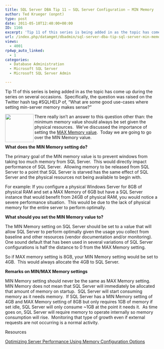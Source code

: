 ```yaml
---
title: SQL Server DBA Tip 11 – SQL Server Configuration – MIN Memory
author: Ted Krueger (onpnt)
type: post
date: 2011-05-10T12:40:00+00:00
ID: 1166
excerpt: 'Tip 11 of this series is being added in as the topic has come up during the series on several occasions.  Specifically, the question was raised on the Twitter hash tag #SQLHELP of, “What are some good use-cases where setting min-server memory makes sens&hellip;'
url: /index.php/datamgmt/dbadmin/sql-server-dba-tip-sql-server-min-memory/
views:
  - 4001
rp4wp_auto_linked:
  - 1
categories:
  - Database Administration
  - Microsoft SQL Server
  - Microsoft SQL Server Admin

---
```

Tip 11 of this series is being added in as the topic has come up during the series on several occasions.  Specifically, the question was raised on the Twitter hash tag #SQLHELP of, “What are some good use-cases where setting min-server memory makes sense?”

<div class="image_block">
  <a href="/wp-content/uploads/blogs/DataMgmt/-55.png?mtime=1304943624"><img alt="" src="/wp-content/uploads/blogs/DataMgmt/-55.png?mtime=1304943624" width="93" height="92" align="left" /></a>
</div>

There really isn’t an answer to this question other than: the minimum memory value should always be set given the physical resources.  We’ve discussed the importance of setting the [MAX Memory value][1].  Today we are going to go over the MIN Memory value. 

**What does the MIN Memory setting do?**

The primary goal of the MIN memory value is to prevent windows from taking too much memory from SQL Server.  This would directly impact performance of SQL Server.  Allowing memory to be released from SQL Server to a point that SQL Server is starved has the same effect of SQL Server and the physical resources not being available to begin with.

For example: If you configure a physical Windows Server for 8GB of physical RAM and set a MAX Memory of 6GB but have a SQL Server instance that would benefit from 24GB of physical RAM, you would notice a severe performance situation.  This would be due to the lack of physical memory for the entire server to perform optimally.

**What should you set the MIN Memory value to?**

The MIN Memory setting on SQL Server should be set to a value that will allow SQL Server to perform optimally given the usage you collect from baseline and other resources (vendor documentation and/or monitoring).  One sound default that has been used in several variations of SQL Server configurations is half the distance to 0 from the MAX Memory setting.

So if MAX memory setting is 8GB, your MIN Memory setting would be set to 4GB.  This would always allocate the 4GB to SQL Server.

**Remarks on MIN/MAX Memory settings**

MIN Memory setting should never be the same as MAX Memory setting.  MIN Memory does not mean that SQL Server will immediately be allocated that amount of memory on startup.  SQL Server will start consuming memory as it needs memory.  If SQL Server has a MIN Memory setting of 4GB and MAX Memory setting of 8GB but only requires 1GB of memory if set idle, SQL Server will only consume ~1GB at the point it needs it.  As time goes on, SQL Server will require memory to operate internally so memory consumption will rise.  Monitoring that type of growth even if external requests are not occurring is a normal activity. 

Resources

[Optimizing Server Performance Using Memory Configuration Options][2]

 [1]: /index.php/DataMgmt/DBAdmin/sql-server-dba-tip-1
 [2]: http://msdn.microsoft.com/en-us/library/ms177455.aspx